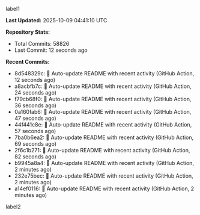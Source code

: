 
label1 
<!-- ACTIVITY_START -->
**Last Updated:** 2025-10-09 04:41:10 UTC

**Repository Stats:**
- Total Commits: 58826
- Last Commit: 12 seconds ago

**Recent Commits:**
- 8d548329c: 🤖 Auto-update README with recent activity (GitHub Action, 12 seconds ago)
- a8acbfb7c: 🤖 Auto-update README with recent activity (GitHub Action, 24 seconds ago)
- f79cb68f0: 🤖 Auto-update README with recent activity (GitHub Action, 36 seconds ago)
- 0a160fab6: 🤖 Auto-update README with recent activity (GitHub Action, 47 seconds ago)
- 44f441c8e: 🤖 Auto-update README with recent activity (GitHub Action, 57 seconds ago)
- 7ba0b6ea2: 🤖 Auto-update README with recent activity (GitHub Action, 69 seconds ago)
- 2f6c1b271: 🤖 Auto-update README with recent activity (GitHub Action, 82 seconds ago)
- b9945a8a4: 🤖 Auto-update README with recent activity (GitHub Action, 2 minutes ago)
- 232e75bec: 🤖 Auto-update README with recent activity (GitHub Action, 2 minutes ago)
- a14ef0116: 🤖 Auto-update README with recent activity (GitHub Action, 2 minutes ago)
<!-- ACTIVITY_END -->

label2
